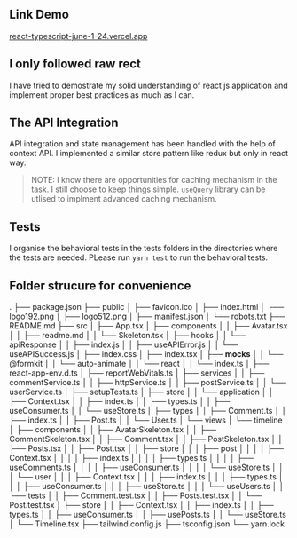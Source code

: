 ## Link Demo

[react-typescript-june-1-24.vercel.app](https://react-typescript-june-1-24.vercel.app/)

## I only followed raw rect

I have tried to demostrate my solid understanding of react js application and implement proper best practices as much as I can.

## The API Integration

API integration and state management has been handled with the help of context API. I implemented a similar store pattern like redux but only in react way.

> NOTE: I know there are opportunities for caching mechanism in the task. I still choose to keep things simple. `useQuery` library can be utlised to implment advanced caching mechanism.

## Tests

I organise the behavioral tests in the tests folders in the directories where the tests are needed. PLease run `yarn test` to run the behavioral tests.

## Folder strucure for convenience

.
├── package.json
├── public
│   ├── favicon.ico
│   ├── index.html
│   ├── logo192.png
│   ├── logo512.png
│   ├── manifest.json
│   └── robots.txt
├── README.md
├── src
│   ├── App.tsx
│   ├── components
│   │   ├── Avatar.tsx
│   │   ├── readme.md
│   │   └── Skeleton.tsx
│   ├── hooks
│   │   └── apiResponse
│   │       ├── index.js
│   │       ├── useAPIError.js
│   │       └── useAPISuccess.js
│   ├── index.css
│   ├── index.tsx
│   ├── __mocks__
│   │   └── @formkit
│   │       └── auto-animate
│   │           └── react
│   │               └── index.ts
│   ├── react-app-env.d.ts
│   ├── reportWebVitals.ts
│   ├── services
│   │   ├── commentService.ts
│   │   ├── httpService.ts
│   │   ├── postService.ts
│   │   └── userService.ts
│   ├── setupTests.ts
│   ├── store
│   │   └── application
│   │       ├── Context.tsx
│   │       ├── index.ts
│   │       ├── types.ts
│   │       ├── useConsumer.ts
│   │       └── useStore.ts
│   ├── types
│   │   ├── Comment.ts
│   │   ├── index.ts
│   │   ├── Post.ts
│   │   └── User.ts
│   └── views
│       └── timeline
│           ├── components
│           │   ├── AvatarSkeleton.tsx
│           │   ├── CommentSkeleton.tsx
│           │   ├── Comment.tsx
│           │   ├── PostSkeleton.tsx
│           │   ├── Posts.tsx
│           │   ├── Post.tsx
│           │   ├── store
│           │   │   ├── post
│           │   │   │   ├── Context.tsx
│           │   │   │   ├── index.ts
│           │   │   │   ├── types.ts
│           │   │   │   ├── useComments.ts
│           │   │   │   ├── useConsumer.ts
│           │   │   │   └── useStore.ts
│           │   │   └── user
│           │   │       ├── Context.tsx
│           │   │       ├── index.ts
│           │   │       ├── types.ts
│           │   │       ├── useConsumer.ts
│           │   │       ├── useStore.ts
│           │   │       └── useUsers.ts
│           │   └── tests
│           │       ├── Comment.test.tsx
│           │       ├── Posts.test.tsx
│           │       └── Post.test.tsx
│           ├── store
│           │   ├── Context.tsx
│           │   ├── index.ts
│           │   ├── types.ts
│           │   ├── useConsumer.ts
│           │   ├── usePosts.ts
│           │   └── useStore.ts
│           └── Timeline.tsx
├── tailwind.config.js
├── tsconfig.json
└── yarn.lock


